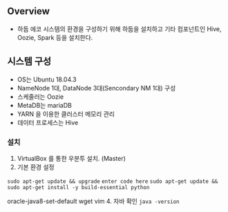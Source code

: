 
## Overview
- 하둡 에코 시스템의 환경을 구성하기 위해 하둡을 설치하고 기타 컴포넌트인 Hive, Oozie, Spark 등을 설치한다. 

## 시스템 구성
- OS는 Ubuntu 18.04.3
- NameNode 1대, DataNode 3대(Sencondary NM 1대) 구성
- 스케줄러는 Oozie
- MetaDB는 mariaDB
- YARN 을 이용한 클러스터 메모리 관리
- 데이터 프로세스는 Hive

### 설치
1. VirtualBox 를 통한 우분투 설치. (Master)
2. 기본 환경 설정

`sudo apt-get update && upgrade`
`enter code here`
`sudo apt-get update && sudo apt-get install -y build-essential python`

oracle-java8-set-default wget vim
4. 자바 확인
	  `java -version`
						


<!--stackedit_data:
eyJoaXN0b3J5IjpbLTY4NDQyNzk3MiwxMzczNDExMDA1LC0xND
c5NjMzNTYwLC0xNzIyMDc5NjAzXX0=
-->